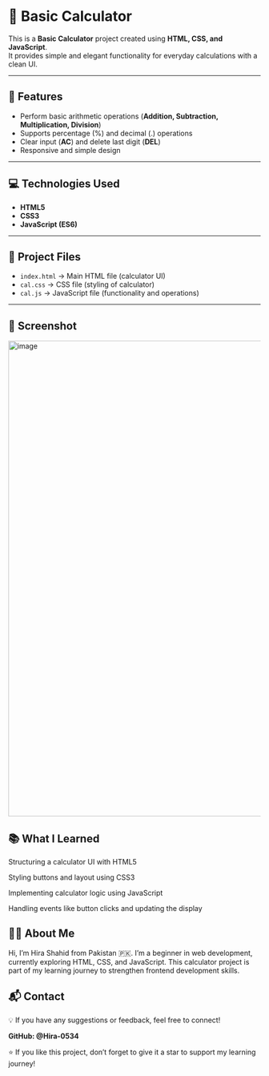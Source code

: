 # 🧮 Basic Calculator  

This is a **Basic Calculator** project created using **HTML, CSS, and JavaScript**.  
It provides simple and elegant functionality for everyday calculations with a clean UI.  

---

## 🚀 **Features**
- Perform basic arithmetic operations (**Addition, Subtraction, Multiplication, Division**)  
- Supports percentage (%) and decimal (.) operations  
- Clear input (**AC**) and delete last digit (**DEL**)  
- Responsive and simple design  

---

## 💻 **Technologies Used**
- **HTML5**  
- **CSS3**  
- **JavaScript (ES6)**  

---

## 📂 **Project Files**
- `index.html` → Main HTML file (calculator UI)  
- `cal.css` → CSS file (styling of calculator)  
- `cal.js` → JavaScript file (functionality and operations)  

---

## 📸 **Screenshot**
<img width="1919" height="950" alt="image" src="https://github.com/user-attachments/assets/51b0902a-8844-476c-9c19-cecb94ae9641" />


## 📚 **What I Learned**

Structuring a calculator UI with HTML5

Styling buttons and layout using CSS3

Implementing calculator logic using JavaScript

Handling events like button clicks and updating the display

## 👩‍💻 **About Me**

Hi, I’m Hira Shahid from Pakistan 🇵🇰.
I’m a beginner in web development, currently exploring HTML, CSS, and JavaScript.
This calculator project is part of my learning journey to strengthen frontend development skills.

## 📬 **Contact**

💡 If you have any suggestions or feedback, feel free to connect!

**GitHub: @Hira-0534**

⭐ If you like this project, don’t forget to give it a star to support my learning journey!

